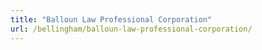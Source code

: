 ```yaml
---
title: "Balloun Law Professional Corporation"
url: /bellingham/balloun-law-professional-corporation/
---
```

